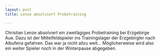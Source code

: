 ```yaml
---
layout: post
title: Lenze absolviert Probetraining

---
```


Christian Lenze absolviert ein zweitägiges Probetraining bei Erzgebirge Aue. Dazu ist der Mittelfeldspieler ins Trainingslager der Erzgebirgler nach Albufeira gefahren. Das war ja nicht allzu weit... Möglicherweise wird also ein weiter Spieler noch in der Winterpause abgegeben.


